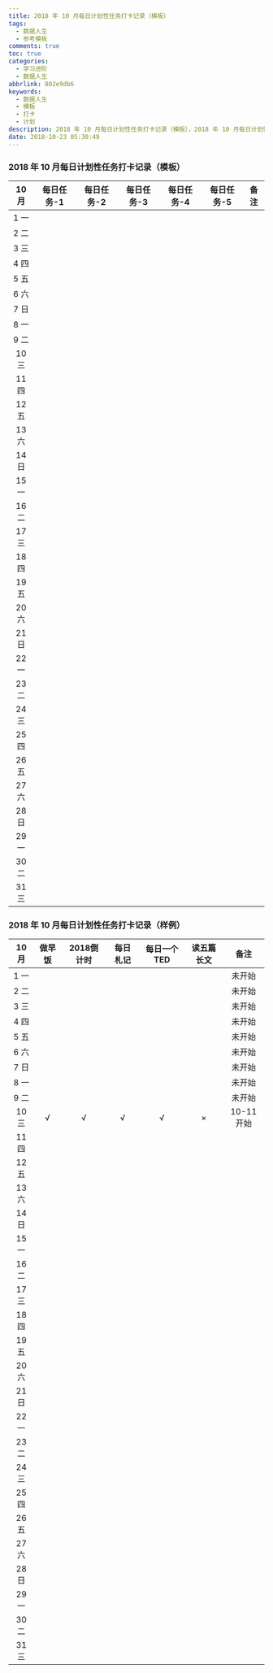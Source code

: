 ```yaml
---
title: 2018 年 10 月每日计划性任务打卡记录（模板）
tags:
  - 数据人生
  - 参考模板
comments: true
toc: true
categories:
  - 学习进阶
  - 数据人生
abbrlink: 802e9db6
keywords:
  - 数据人生
  - 模板
  - 打卡
  - 计划
description: 2018 年 10 月每日计划性任务打卡记录（模板），2018 年 10 月每日计划性任务打卡记录（样例）。
date: 2018-10-23 05:30:49
---
```

<script type="text/javascript" src="/js/src/bai.js"></script>

### 2018 年 10 月每日计划性任务打卡记录（模板）

| 10 月 |每日任务-1 |每日任务-2 |每日任务-3 |每日任务-4 |每日任务-5 |备注       |
|:-----:|:---------:|:---------:|:---------:|:---------:|:---------:|:---------:|
|  1 一 |           |           |           |           |           |           |
|  2 二 |           |           |           |           |           |           |
|  3 三 |           |           |           |           |           |           |
|  4 四 |           |           |           |           |           |           |
|  5 五 |           |           |           |           |           |           |
|  6 六 |           |           |           |           |           |           |
|  7 日 |           |           |           |           |           |           |
|  8 一 |           |           |           |           |           |           |
|  9 二 |           |           |           |           |           |           |
| 10 三 |           |           |           |           |           |           |
| 11 四 |           |           |           |           |           |           |
| 12 五 |           |           |           |           |           |           |
| 13 六 |           |           |           |           |           |           |
| 14 日 |           |           |           |           |           |           |
| 15 一 |           |           |           |           |           |           |
| 16 二 |           |           |           |           |           |           |
| 17 三 |           |           |           |           |           |           |
| 18 四 |           |           |           |           |           |           |
| 19 五 |           |           |           |           |           |           |
| 20 六 |           |           |           |           |           |           |
| 21 日 |           |           |           |           |           |           |
| 22 一 |           |           |           |           |           |           |
| 23 二 |           |           |           |           |           |           |
| 24 三 |           |           |           |           |           |           |
| 25 四 |           |           |           |           |           |           |
| 26 五 |           |           |           |           |           |           |
| 27 六 |           |           |           |           |           |           |
| 28 日 |           |           |           |           |           |           |
| 29 一 |           |           |           |           |           |           |
| 30 二 |           |           |           |           |           |           |
| 31 三 |           |           |           |           |           |           |



### 2018 年 10 月每日计划性任务打卡记录（样例）

| 10 月 | 做早饭    | 2018倒计时| 每日札记  |每日一个TED|读五篇长文 |备注       |
|:-----:|:---------:|:---------:|:---------:|:---------:|:---------:|:---------:|
|  1 一 |           |           |           |           |           |  未开始   |
|  2 二 |           |           |           |           |           |  未开始   |
|  3 三 |           |           |           |           |           |  未开始   |
|  4 四 |           |           |           |           |           |  未开始   |
|  5 五 |           |           |           |           |           |  未开始   |
|  6 六 |           |           |           |           |           |  未开始   |
|  7 日 |           |           |           |           |           |  未开始   |
|  8 一 |           |           |           |           |           |  未开始   |
|  9 二 |           |           |           |           |           |  未开始   |
| 10 三 | √         | √         | √         | √         | ×         | 10-11开始 |
| 11 四 |           |           |           |           |           |           |
| 12 五 |           |           |           |           |           |           |
| 13 六 |           |           |           |           |           |           |
| 14 日 |           |           |           |           |           |           |
| 15 一 |           |           |           |           |           |           |
| 16 二 |           |           |           |           |           |           |
| 17 三 |           |           |           |           |           |           |
| 18 四 |           |           |           |           |           |           |
| 19 五 |           |           |           |           |           |           |
| 20 六 |           |           |           |           |           |           |
| 21 日 |           |           |           |           |           |           |
| 22 一 |           |           |           |           |           |           |
| 23 二 |           |           |           |           |           |           |
| 24 三 |           |           |           |           |           |           |
| 25 四 |           |           |           |           |           |           |
| 26 五 |           |           |           |           |           |           |
| 27 六 |           |           |           |           |           |           |
| 28 日 |           |           |           |           |           |           |
| 29 一 |           |           |           |           |           |           |
| 30 二 |           |           |           |           |           |           |
| 31 三 |           |           |           |           |           |           |

